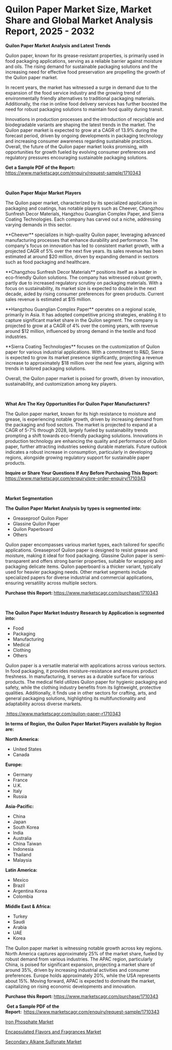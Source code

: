 <p><h1>Quilon Paper Market Size, Market Share and Global Market Analysis Report, 2025 - 2032</h1></p><p><strong>Quilon Paper Market Analysis and Latest Trends</strong></p>
<p><p>Quilon paper, known for its grease-resistant properties, is primarily used in food packaging applications, serving as a reliable barrier against moisture and oils. The rising demand for sustainable packaging solutions and the increasing need for effective food preservation are propelling the growth of the Quilon paper market. </p><p>In recent years, the market has witnessed a surge in demand due to the expansion of the food service industry and the growing trend of environmentally friendly alternatives to traditional packaging materials. Additionally, the rise in online food delivery services has further boosted the need for robust packaging solutions to maintain food quality during transit.</p><p>Innovations in production processes and the introduction of recyclable and biodegradable variants are shaping the latest trends in the market. The Quilon paper market is expected to grow at a CAGR of 13.9% during the forecast period, driven by ongoing developments in packaging technology and increasing consumer awareness regarding sustainable practices. Overall, the future of the Quilon paper market looks promising, with opportunities for growth fueled by evolving consumer preferences and regulatory pressures encouraging sustainable packaging solutions.</p></p>
<p><strong>Get a Sample PDF of the Report:&nbsp;</strong> <a href="https://www.marketscagr.com/enquiry/request-sample/1710343?utm_campaign=1879&utm_medium=2&utm_source=Github&utm_content=ia&utm_term=31032025&utm_id=quilon-paper">https://www.marketscagr.com/enquiry/request-sample/1710343</a></p>
<p>&nbsp;</p>
<p><strong>Quilon Paper Major Market Players</strong></p>
<p><p>The Quilon paper market, characterized by its specialized application in packaging and coatings, has notable players such as Cheever, Changzhou Sunfresh Decor Materials, Hangzhou Guanglian Complex Paper, and Sierra Coating Technologies. Each company has carved out a niche, addressing varying demands in this sector.</p><p>**Cheever** specializes in high-quality Quilon paper, leveraging advanced manufacturing processes that enhance durability and performance. The company's focus on innovation has led to consistent market growth, with a projected CAGR of 5% over the next five years. Its sales revenue has been estimated at around $20 million, driven by expanding demand in sectors such as food packaging and healthcare.</p><p>**Changzhou Sunfresh Decor Materials** positions itself as a leader in eco-friendly Quilon solutions. The company has witnessed robust growth, partly due to increased regulatory scrutiny on packaging materials. With a focus on sustainability, its market size is expected to double in the next decade, aided by rising consumer preferences for green products. Current sales revenue is estimated at $15 million.</p><p>**Hangzhou Guanglian Complex Paper** operates on a regional scale, primarily in Asia. It has adopted competitive pricing strategies, enabling it to capture significant market share in the Quilon segment. The company is projected to grow at a CAGR of 4% over the coming years, with revenue around $12 million, influenced by strong demand in the textile and food industries.</p><p>**Sierra Coating Technologies** focuses on the customization of Quilon paper for various industrial applications. With a commitment to R&D, Sierra is expected to grow its market presence significantly, projecting a revenue increase to approximately $18 million over the next few years, aligning with trends in tailored packaging solutions. </p><p>Overall, the Quilon paper market is poised for growth, driven by innovation, sustainability, and customization among key players.</p></p>
<p>&nbsp;</p>
<p><strong>What Are The Key Opportunities For Quilon Paper Manufacturers?</strong></p>
<p><p>The Quilon paper market, known for its high resistance to moisture and grease, is experiencing notable growth, driven by increasing demand from the packaging and food sectors. The market is projected to expand at a CAGR of 5-7% through 2028, largely fueled by sustainability trends prompting a shift towards eco-friendly packaging solutions. Innovations in production technology are enhancing the quality and performance of Quilon paper, further attracting industries seeking durable materials. Future outlook indicates a robust increase in consumption, particularly in developing regions, alongside growing regulatory support for sustainable paper products.</p></p>
<p><strong>Inquire or Share Your Questions If Any Before Purchasing This Report:</strong> <a href="https://www.marketscagr.com/enquiry/pre-order-enquiry/1710343?utm_campaign=1879&utm_medium=2&utm_source=Github&utm_content=ia&utm_term=31032025&utm_id=quilon-paper">https://www.marketscagr.com/enquiry/pre-order-enquiry/1710343</a></p>
<p>&nbsp;</p>
<p><strong>Market Segmentation</strong></p>
<p><strong>The Quilon Paper Market Analysis by types is segmented into:</strong></p>
<p><ul><li>Greaseproof Quilon Paper</li><li>Glassine Quilon Paper</li><li>Quilon Paperboard</li><li>Others</li></ul></p>
<p><p>Quilon paper encompasses various market types, each tailored for specific applications. Greaseproof Quilon paper is designed to resist grease and moisture, making it ideal for food packaging. Glassine Quilon paper is semi-transparent and offers strong barrier properties, suitable for wrapping and packaging delicate items. Quilon paperboard is a thicker variant, typically used for heavier packaging needs. Other market segments include specialized papers for diverse industrial and commercial applications, ensuring versatility across multiple sectors.</p></p>
<p><strong>Purchase this Report:&nbsp;</strong><a href="https://www.marketscagr.com/purchase/1710343?utm_campaign=1879&utm_medium=2&utm_source=Github&utm_content=ia&utm_term=31032025&utm_id=quilon-paper">https://www.marketscagr.com/purchase/1710343</a></p>
<p>&nbsp;</p>
<p><strong>The Quilon Paper Market Industry Research by Application is segmented into:</strong></p>
<p><ul><li>Food</li><li>Packaging</li><li>Manufacturing</li><li>Medical</li><li>Clothing</li><li>Others</li></ul></p>
<p><p>Quilon paper is a versatile material with applications across various sectors. In food packaging, it provides moisture-resistance and ensures product freshness. In manufacturing, it serves as a durable surface for various products. The medical field utilizes Quilon paper for hygienic packaging and safety, while the clothing industry benefits from its lightweight, protective qualities. Additionally, it finds use in other sectors for crafting, arts, and general packaging solutions, highlighting its multifunctionality and adaptability across diverse markets.</p></p>
<p><a href="https://www.marketscagr.com/quilon-paper-r1710343?utm_campaign=1879&utm_medium=2&utm_source=Github&utm_content=ia&utm_term=31032025&utm_id=quilon-paper">&nbsp;https://www.marketscagr.com/quilon-paper-r1710343</a></p>
<p><strong>In terms of Region, the Quilon Paper Market Players available by Region are:</strong></p>
<p>
    <p> <strong> North America: </strong>
        <ul>
            <li>United States</li>
            <li>Canada</li>
        </ul>
        </p> 
    <p> <strong> Europe: </strong>
        <ul>
            <li>Germany</li>
            <li>France</li>
            <li>U.K.</li>
            <li>Italy</li>
            <li>Russia</li>
        </ul>
        </p> 
    <p> <strong> Asia-Pacific: </strong>
        <ul>
            <li>China</li>
            <li>Japan</li>
            <li>South Korea</li>
            <li>India</li>
            <li>Australia</li>
            <li>China Taiwan</li>
            <li>Indonesia</li>
            <li>Thailand</li>
            <li>Malaysia</li>
        </ul>
        </p> 
    <p> <strong> Latin America: </strong>
        <ul>
            <li>Mexico</li>
            <li>Brazil</li>
            <li>Argentina Korea</li>
            <li>Colombia</li>
        </ul>
        </p> 
    <p> <strong> Middle East & Africa: </strong>
        <ul>
            <li>Turkey</li>
            <li>Saudi</li>
            <li>Arabia</li>
            <li>UAE</li>
            <li>Korea</li>
        </ul>
    </p>
    </p>
<p><p>The Quilon paper market is witnessing notable growth across key regions. North America captures approximately 25% of the market share, fueled by robust demand from various industries. The APAC region, particularly China, is poised for significant expansion, projecting a market share of around 35%, driven by increasing industrial activities and consumer preferences. Europe holds approximately 20%, while the USA represents about 15%. Moving forward, APAC is expected to dominate the market, capitalizing on rising economic developments and innovation.</p></p>
<p><strong>Purchase this Report: </strong><a href="https://www.marketscagr.com/purchase/1710343?utm_campaign=1879&utm_medium=2&utm_source=Github&utm_content=ia&utm_term=31032025&utm_id=quilon-paper">https://www.marketscagr.com/purchase/1710343</a></p>
<p>&nbsp;<strong>Get a Sample PDF of the Report:&nbsp;&nbsp;</strong><a href="https://www.marketscagr.com/enquiry/request-sample/1710343?utm_campaign=1879&utm_medium=2&utm_source=Github&utm_content=ia&utm_term=31032025&utm_id=quilon-paper">https://www.marketscagr.com/enquiry/request-sample/1710343</a></p>
<p><strong></strong></p>
<p><p><a href="https://github.com/zeraikulkawb/Market-Research-Report-List-1/blob/main/iron-phosphate-market.md?utm_campaign=1879&utm_medium=2&utm_source=Github&utm_content=ia&utm_term=31032025&utm_id=quilon-paper">Iron Phosphate Market</a></p><p><a href="https://github.com/dandatesha7q/Market-Research-Report-List-1/blob/main/encapsulated-flavors-and-fragrances-market.md?utm_campaign=1879&utm_medium=2&utm_source=Github&utm_content=ia&utm_term=31032025&utm_id=quilon-paper">Encapsulated Flavors and Fragrances Market</a></p><p><a href="https://github.com/FassouRP/Market-Research-Report-List-7/blob/main/secondary-alkane-sulfonate-market.md?utm_campaign=1879&utm_medium=2&utm_source=Github&utm_content=ia&utm_term=31032025&utm_id=quilon-paper">Secondary Alkane Sulfonate Market</a></p></p>